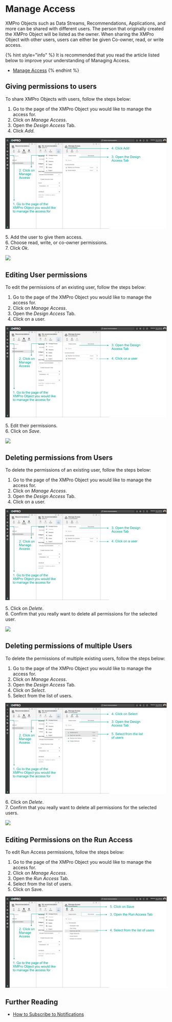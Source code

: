 # Manage Access

XMPro Objects such as Data Streams, Recommendations, Applications, and more can be shared with different users. The person that originally created the XMPro Object will be listed as the owner. When sharing the XMPro Object with other users, users can either be given Co-owner, read, or write access.&#x20;

{% hint style="info" %}
It is recommended that you read the article listed below to improve your understanding of Managing Access.

* [Manage Access](../concepts/manage-access.md)
{% endhint %}

## Giving permissions to users

To share XMPro Objects with users, follow the steps below:

1. Go to the page of the XMPro Object you would like to manage the access for.
2. Click on _Manage Access_.
3. Open the _Design Access_ Tab.
4. Click _Add._

![](<../.gitbook/assets/image (409).png>)

&#x20;   5\. Add the user to give them access.  \
&#x20;   6\. Choose read, write, or co-owner permissions. \
&#x20;   7\. Click _Ok_.

![](../.gitbook/assets/Access\_2.png)

## Editing User permissions

To edit the permissions of an existing user, follow the steps below:

1. Go to the page of the XMPro Object you would like to manage the access for.
2. Click on _Manage Access_.
3. Open the _Design Access_ Tab.
4. Click on a user.

![](<../.gitbook/assets/image (587).png>)

&#x20;   5\. Edit their permissions.\
&#x20;   6\. Click on _Save_.

![](../.gitbook/assets/Access\_4.png)

## Deleting permissions from Users

To delete the permissions of an existing user, follow the steps below:

1. Go to the page of the XMPro Object you would like to manage the access for.
2. Click on _Manage Access_.
3. Open the _Design Access_ Tab.
4. Click on a user.

![](<../.gitbook/assets/image (421).png>)

&#x20;   5\. Click on _Delete_.\
&#x20;   6\. Confirm that you really want to delete all permissions for the selected user.

![](../.gitbook/assets/Access\_6.png)

## Deleting permissions of multiple Users

To delete the permissions of multiple existing users, follow the steps below:

1. Go to the page of the XMPro Object you would like to manage the access for.
2. Click on _Manage Access_.
3. Open the _Design Access_ Tab.
4. Click on _Select_.
5. Select from the list of users.

![](<../.gitbook/assets/image (1562).png>)

&#x20;   6\. Click on _Delete_.\
&#x20;   7\. Confirm that you really want to delete all permissions for the selected users.

![](../.gitbook/assets/Access\_8.png)

## Editing Permissions on the Run Access

To edit Run Access permissions, follow the steps below:

1. Go to the page of the XMPro Object you would like to manage the access for.
2. Click on _Manage Access_.
3. Open the _Run Access_ Tab.
4. Select from the list of users.
5. Click on Save.

![](<../.gitbook/assets/image (215).png>)

## Further Reading

* [How to Subscribe to Notifications](recommendations/subscribe-to-notifications.md)
